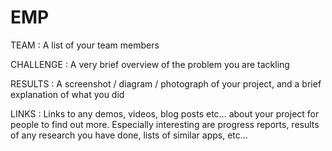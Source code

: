 EMP
===

TEAM : A list of your team members

CHALLENGE : A very brief overview of the problem you are tackling

RESULTS : A screenshot / diagram / photograph of your project, and a brief explanation of what you did

LINKS : Links to any demos, videos, blog posts etc… about your project for people to find out more. Especially interesting are progress reports, results of any research you have done, lists of similar apps, etc…

